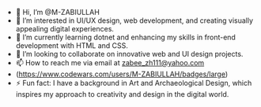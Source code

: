 

- 👋 Hi, I’m @M-ZABIULLAH
- 👀 I’m interested in UI/UX design, web development, and creating visually appealing digital experiences.
- 🌱 I’m currently learning dotnet and enhancing my skills in front-end development with HTML and CSS.
- 💞️ I’m looking to collaborate on innovative web and UI design projects.
- 📫 How to reach me via email at zabee_zh111@yahoo.com
- 
  (https://www.codewars.com/users/M-ZABIULLAH/badges/large)
- ⚡ Fun fact: I have a background in Art and Archaeological Design, which inspires my approach to creativity and design in the digital world.

<!---
M-ZABIULLAH/M-ZABIULLAH is a ✨ special ✨ repository because its `README.md` (this file) appears on your GitHub profile.
You can click the Preview link to take a look at your changes.
